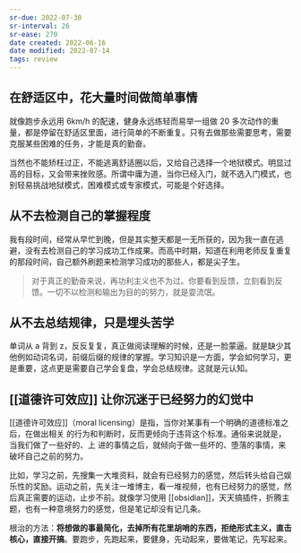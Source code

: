 ```yaml
---
sr-due: 2022-07-30
sr-interval: 26
sr-ease: 270
date created: 2022-06-16
date modified: 2022-07-14
tags: review
---
```


## 在舒适区中，花大量时间做简单事情

就像跑步永远用 6km/h 的配速，健身永远练轻而易举一组做 20 多次动作的重量，都是停留在舒适区里面，进行简单的不断重复。只有去做那些需要思考，需要克服某些困难的任务，才能是真的勤奋。

当然也不能矫枉过正，不能逃离舒适圈以后，又给自己选择一个地狱模式。明显过高的目标，又会带来挫败感。所谓中庸为道，当你已经入门，就不选入门模式，也别轻易挑战地狱模式，困难模式或专家模式，可能是个好选择。

## 从不去检测自己的掌握程度

我有段时间，经常从早忙到晚，但是其实整天都是一无所获的，因为我一直在逃避，没有去检测自己的学习成功工作成果。而高中时期，知道在利用老师反复重复的那段时间，自己额外刷题来检测学习成功的那些人，都是尖子生。

> 对于真正的勤奋来说，再功利主义也不为过。你要看到反馈，立刻看到反馈。一切不以检测和输出为目的的努力，就是耍流氓。

## 从不去总结规律，只是埋头苦学

单词从 a 背到 z，反反复复，真正做阅读理解的时候，还是一脸蒙逼。就是缺少其他例如动词名词，前缀后缀的规律的掌握。学习知识是一方面，学会如何学习，更是重要，这点更是需要自己学会复盘，学会总结规律。这就是元认知。

## [[道德许可效应]] 让你沉迷于已经努力的幻觉中

[[道德许可效应]]（moral licensing）是指，当你对某事有一个明确的道德标准之后，在做出相关 的行为和判断时，反而更倾向于违背这个标准。通俗来说就是，当我们做了一些好的、上 进的事情之后，就倾向于做一些坏的、堕落的事情，来破坏自己之前的努力。

比如，学习之前，先搜集一大堆资料，就会有已经努力的感觉，然后转头给自己娱乐性的奖励。运动之前，先关注一堆博主，看一堆视频，也有已经努力的感觉，然后真正需要的运动，止步不前。就像学习使用 [[obsidian]]，天天搞插件，折腾主题，也有一种意境努力的感觉，但是笔记却没有记几条。

根治的方法：**将想做的事最简化，去掉所有花里胡哨的东西，拒绝形式主义，直击核心，直接开搞**。要跑步，先跑起来，要健身，先动起来，要做笔记，先写起来。
